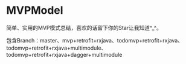 # MVPModel
简单、实用的MVP模式总结，喜欢的话留下你的Star让我知道^_^。

包含Branch：master、mvp+retrofit+rxjava、todomvp+retrofit+rxjava、todomvp+retrofit+rxjava+multimodule、todomvp+retrofit+rxjava+dagger+multimodule
